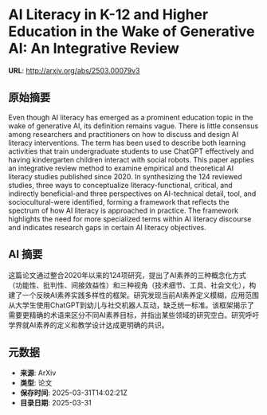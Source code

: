 # AI Literacy in K-12 and Higher Education in the Wake of Generative AI: An Integrative Review

**URL**: http://arxiv.org/abs/2503.00079v3

## 原始摘要

Even though AI literacy has emerged as a prominent education topic in the
wake of generative AI, its definition remains vague. There is little consensus
among researchers and practitioners on how to discuss and design AI literacy
interventions. The term has been used to describe both learning activities that
train undergraduate students to use ChatGPT effectively and having kindergarten
children interact with social robots. This paper applies an integrative review
method to examine empirical and theoretical AI literacy studies published since
2020. In synthesizing the 124 reviewed studies, three ways to conceptualize
literacy-functional, critical, and indirectly beneficial-and three perspectives
on AI-technical detail, tool, and sociocultural-were identified, forming a
framework that reflects the spectrum of how AI literacy is approached in
practice. The framework highlights the need for more specialized terms within
AI literacy discourse and indicates research gaps in certain AI literacy
objectives.


## AI 摘要

这篇论文通过整合2020年以来的124项研究，提出了AI素养的三种概念化方式（功能性、批判性、间接效益性）和三种视角（技术细节、工具、社会文化），构建了一个反映AI素养实践多样性的框架。研究发现当前AI素养定义模糊，应用范围从大学生使用ChatGPT到幼儿与社交机器人互动，缺乏统一标准。该框架揭示了需要更精确的术语来区分不同AI素养目标，并指出某些领域的研究空白。研究呼吁学界就AI素养的定义和教学设计达成更明确的共识。

## 元数据

- **来源**: ArXiv
- **类型**: 论文
- **保存时间**: 2025-03-31T14:02:21Z
- **目录日期**: 2025-03-31
